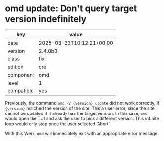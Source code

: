 [//]: # (werk v2)
# omd update: Don't query target version indefinitely

key        | value
---------- | ---
date       | 2025-03-23T10:12:21+00:00
version    | 2.4.0b3
class      | fix
edition    | cre
component  | omd
level      | 1
compatible | yes

Previously, the command `omd -V {version} update` did not work correctly, if `{version}` matched the version of the site.
This a user error, since the site cannot be updated if it already has the target version.
In this case, `omd` would open the TUI and ask the user to pick a different version.
This infinite loop would only stop once the user selected 'Abort'.

With this Werk, `omd` will immediately exit with an appropriate error message.
